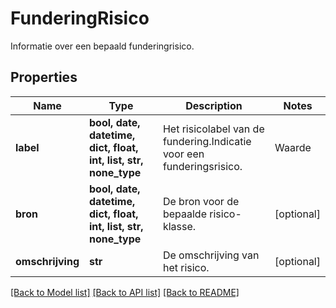 # FunderingRisico

Informatie over een bepaald funderingrisico.

## Properties
Name | Type | Description | Notes
------------ | ------------- | ------------- | -------------
**label** | **bool, date, datetime, dict, float, int, list, str, none_type** | Het risicolabel van de fundering.Indicatie voor een funderingsrisico. | Waarde | Omschrijving | | --- | --- | | &#x60;onbekend&#x60; | Risico klasse onbekend. | | &#x60;laag&#x60; | Laagste risico. | | &#x60;gemiddeld&#x60; | Gemiddeld risico. | | &#x60;hoog&#x60; | Hoogste risico. |    | [optional] 
**bron** | **bool, date, datetime, dict, float, int, list, str, none_type** | De bron voor de bepaalde risico-klasse. | [optional] 
**omschrijving** | **str** | De omschrijving van het risico. | [optional] 

[[Back to Model list]](../README.md#documentation-for-models) [[Back to API list]](../README.md#documentation-for-api-endpoints) [[Back to README]](../README.md)


